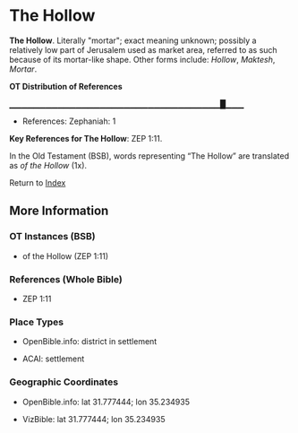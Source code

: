 # The Hollow
**The Hollow**. 
Literally "mortar"; exact meaning unknown; possibly a relatively low part of Jerusalem used as market area, referred to as such because of its mortar-like shape. 
Other forms include: 
*Hollow*, *Maktesh*, *Mortar*. 


**OT Distribution of References**

▁▁▁▁▁▁▁▁▁▁▁▁▁▁▁▁▁▁▁▁▁▁▁▁▁▁▁▁▁▁▁▁▁▁▁█▁▁▁
* References: Zephaniah: 1



**Key References for The Hollow**: 
ZEP 1:11. 


In the Old Testament (BSB), words representing “The Hollow” are translated as 
*of the Hollow* (1x). 




Return to [Index](00-Index.md)

## More Information

### OT Instances (BSB)

* of the Hollow (ZEP 1:11)



### References (Whole Bible)

* ZEP 1:11


### Place Types

* OpenBible.info: district in settlement

* ACAI: settlement



### Geographic Coordinates

* OpenBible.info: lat 31.777444; lon 35.234935

* VizBible: lat 31.777444; lon 35.234935




